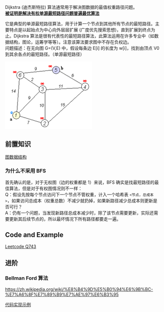 Dijkstra (迪杰斯特拉) 算法通常用于解决图数据的最值权重路径问题。  
**[被证明是解决有权单源最短路径问题普遍最优算法](https://arxiv.org/abs/2311.11793)**  

它是典型的单源最短路径算法，用于计算一个节点到其他所有节点的最短路径。主要特点是以起始点为中心向外层层扩展 (广度优先搜索思想)，直到扩展到终点为止。Dijkstra 算法是很有代表性的最短路径算法，此算法运用在许多专业中（如数据结构，图论，运筹学等等）。注意该算法要求图中不存在负权边。  
问题描述：在无向图 G=(V,E) 中，假设每条边 E[i] 的长度为 w[i]，找到由顶点 V0 到其余各点的最短路径。（单源最短路径）  

![](./Dijkstra_Animation.gif)  

## 前置知识
[图数据结构](./../Common%20Data%20Structure%20and%20Data%20Type/Data%20Structure%20Implementation/Graph/README.md)  

### 为什么不采用 BFS
首先确认的是，对于无权图（边的权重都是 1）来说，BFS 确实是找最短路径的最佳算法，但是对于有权图情况则不一样：  
Q：假设先按每个节点访问下一个节点不管权重，计入一个哈希表 `<节点，总成本>`，如果访问总成本（权重总数）不减少就扔掉，如果新路径减少总成本则更新是否可行？  
A：仍有一个问题，当发现新路径总成本减少时，除了该节点需要更新，实际还需要更新其后续节点的，所以最坏情况下所有路径都要走一遍。  

## Code and Example
[Leetcode Q743](./../Leetcode%20Practices/algorithms/medium/743%20Network%20Delay%20Time.java)  

## 进阶
### Bellman Ford 算法
https://zh.wikipedia.org/wiki/%E8%B4%9D%E5%B0%94%E6%9B%BC-%E7%A6%8F%E7%89%B9%E7%AE%97%E6%B3%95  

[代码实现示例](https://leetcode.cn/problems/network-delay-time/solution/gong-shui-san-xie-yi-ti-wu-jie-wu-chong-oghpz/)  
